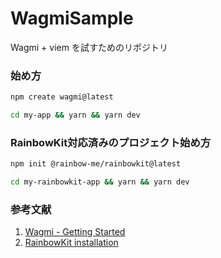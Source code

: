# WagmiSample
Wagmi + viem を試すためのリポジトリ

### 始め方

```bash
npm create wagmi@latest
```

```bash
cd my-app && yarn && yarn dev
```

### RainbowKit対応済みのプロジェクト始め方

```bash
npm init @rainbow-me/rainbowkit@latest
```

```bash
cd my-rainbowkit-app && yarn && yarn dev
```

### 参考文献
1. [Wagmi - Getting Started](https://wagmi.sh/react/getting-started)
2. [RainbowKit installation](https://www.rainbowkit.com/docs/installation)
